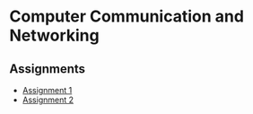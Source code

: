 # Computer Communication and Networking
## Assignments
- [Assignment 1](assignment1.md)
- [Assignment 2](assignment2.md)